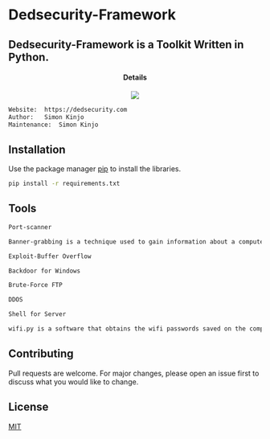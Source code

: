 # Dedsecurity-Framework

## Dedsecurity-Framework is a Toolkit Written in Python.

</a>
<h4 align="center">Details</h4>                
<p align="center">
  </a>
  <a href="https://www.python.org/">
    <img src="https://img.shields.io/badge/Language-Python-blue.svg">
 </a>

```bash
Website:  https://dedsecurity.com
Author:   Simon Kinjo
Maintenance:  Simon Kinjo
```

## Installation

Use the package manager [pip](https://pip.pypa.io/en/stable/) to install the libraries.

```bash
pip install -r requirements.txt
```

## Tools
```bash
Port-scanner

Banner-grabbing is a technique used to gain information about a computer system on a network and the services running on its open ports. Administrators can use this to take inventory of the systems and services on their network.

Exploit-Buffer Overflow

Backdoor for Windows

Brute-Force FTP

DDOS

Shell for Server

wifi.py is a software that obtains the wifi passwords saved on the computer
```

## Contributing
Pull requests are welcome. For major changes, please open an issue first to discuss what you would like to change.
## License
[MIT](https://opensource.org/licenses/MIT)
